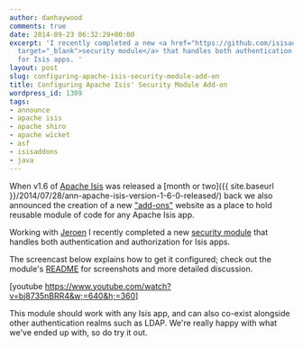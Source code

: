 ```yaml
---
author: danhaywood
comments: true
date: 2014-09-23 06:32:29+00:00
excerpt: 'I recently completed a new <a href="https://github.com/isisaddons/isis-module-security"
  target="_blank">security module</a> that handles both authentication and authorization
  for Isis apps. '
layout: post
slug: configuring-apache-isis-security-module-add-on
title: Configuring Apache Isis' Security Module Add-on
wordpress_id: 1309
tags:
- announce
- apache isis
- apache shiro
- apache wicket
- asf
- isisaddons
- java
---
```


When v1.6 of [Apache Isis](http://isis.apache.org) was released a [month or two]({{ site.baseurl }}/2014/07/28/ann-apache-isis-version-1-6-0-released/) back we also announced the creation of a new ["add-ons"](http://www.isisaddons.org/) website as a place to hold reusable module of code for any Apache Isis app.

Working with [Jeroen](https://github.com/jcvanderwal) I recently completed a new [security module](https://github.com/isisaddons/isis-module-security) that handles both authentication and authorization for Isis apps. 
<!-- more -->

The screencast below explains how to get it configured; check out the module's [README](https://github.com/isisaddons/isis-module-security) for screenshots and more detailed discussion.

[youtube https://www.youtube.com/watch?v=bj8735nBRR4&w;=640&h;=360]

This module should work with any Isis app, and can also co-exist alongside other authentication realms such as LDAP.  We're really happy with what we've ended up with, so do try it out.
